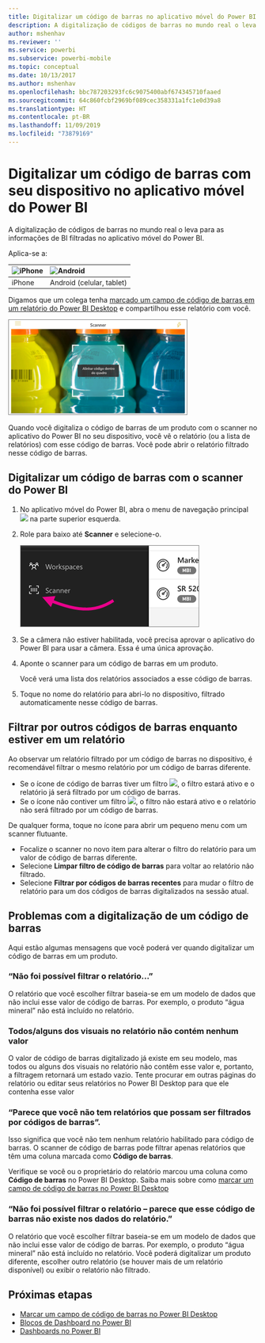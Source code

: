 ```yaml
---
title: Digitalizar um código de barras no aplicativo móvel do Power BI
description: A digitalização de códigos de barras no mundo real o leva para as informações de BI filtradas no aplicativo móvel do Power BI.
author: mshenhav
ms.reviewer: ''
ms.service: powerbi
ms.subservice: powerbi-mobile
ms.topic: conceptual
ms.date: 10/13/2017
ms.author: mshenhav
ms.openlocfilehash: bbc787203293fc6c9075400abf674345710faaed
ms.sourcegitcommit: 64c860fcbf2969bf089cec358331a1fc1e0d39a8
ms.translationtype: HT
ms.contentlocale: pt-BR
ms.lasthandoff: 11/09/2019
ms.locfileid: "73879169"
---
```

# <a name="scan-a-barcode-with-your-device-from-the-power-bi-mobile-app"></a>Digitalizar um código de barras com seu dispositivo no aplicativo móvel do Power BI
A digitalização de códigos de barras no mundo real o leva para as informações de BI filtradas no aplicativo móvel do Power BI.


Aplica-se a:

| ![iPhone](./media/mobile-apps-quickstart-view-dashboard-report/iphone-logo-30-px.png) | ![Android](./media/mobile-apps-quickstart-view-dashboard-report/android-logo-30-px.png) | 
|:--- |:--- |
| iPhone | Android (celular, tablet) | 

Digamos que um colega tenha [marcado um campo de código de barras em um relatório do Power BI Desktop](../../desktop-mobile-barcodes.md) e compartilhou esse relatório com você. 

![](media/mobile-apps-scan-barcode-iphone/power-bi-barcode-scanner.png)

Quando você digitaliza o código de barras de um produto com o scanner no aplicativo do Power BI no seu dispositivo, você vê o relatório (ou a lista de relatórios) com esse código de barras. Você pode abrir o relatório filtrado nesse código de barras.

## <a name="scan-a-barcode-with-the-power-bi-scanner"></a>Digitalizar um código de barras com o scanner do Power BI
1. No aplicativo móvel do Power BI, abra o menu de navegação principal ![](media/mobile-apps-scan-barcode-iphone/pbi_iph_navmenu.png) na parte superior esquerda. 
2. Role para baixo até **Scanner** e selecione-o. 
   
    ![](media/mobile-apps-scan-barcode-iphone/power-bi-scanner.png)
3. Se a câmera não estiver habilitada, você precisa aprovar o aplicativo do Power BI para usar a câmera. Essa é uma única aprovação. 
4. Aponte o scanner para um código de barras em um produto. 
   
    Você verá uma lista dos relatórios associados a esse código de barras.
5. Toque no nome do relatório para abri-lo no dispositivo, filtrado automaticamente nesse código de barras.

## <a name="filter-by-other-barcodes-while-in-a-report"></a>Filtrar por outros códigos de barras enquanto estiver em um relatório
Ao observar um relatório filtrado por um código de barras no dispositivo, é recomendável filtrar o mesmo relatório por um código de barras diferente.

* Se o ícone de código de barras tiver um filtro ![](media/mobile-apps-scan-barcode-iphone/power-bi-barcode-filtered-icon-black.png), o filtro estará ativo e o relatório já será filtrado por um código de barras. 
* Se o ícone não contiver um filtro ![](media/mobile-apps-scan-barcode-iphone/power-bi-barcode-unfiltered-icon.png), o filtro não estará ativo e o relatório não será filtrado por um código de barras. 

De qualquer forma, toque no ícone para abrir um pequeno menu com um scanner flutuante.

* Focalize o scanner no novo item para alterar o filtro do relatório para um valor de código de barras diferente. 
* Selecione **Limpar filtro de código de barras** para voltar ao relatório não filtrado.
* Selecione **Filtrar por códigos de barras recentes** para mudar o filtro de relatório para um dos códigos de barras digitalizados na sessão atual.

## <a name="issues-with-scanning-a-barcode"></a>Problemas com a digitalização de um código de barras
Aqui estão algumas mensagens que você poderá ver quando digitalizar um código de barras em um produto.

### <a name="couldnt-filter-report"></a>“Não foi possível filtrar o relatório...”
O relatório que você escolher filtrar baseia-se em um modelo de dados que não inclui esse valor de código de barras. Por exemplo, o produto “água mineral” não está incluído no relatório.  

### <a name="allsome-of-the-visuals-in-the-report-dont-contain-any-value"></a>Todos/alguns dos visuais no relatório não contém nenhum valor
O valor de código de barras digitalizado já existe em seu modelo, mas todos ou alguns dos visuais no relatório não contêm esse valor e, portanto, a filtragem retornará um estado vazio. Tente procurar em outras páginas do relatório ou editar seus relatórios no Power BI Desktop para que ele contenha esse valor 

### <a name="looks-like-you-dont-have-any-reports-that-can-be-filtered-by-barcodes"></a>“Parece que você não tem relatórios que possam ser filtrados por códigos de barras”.
Isso significa que você não tem nenhum relatório habilitado para código de barras. O scanner de código de barras pode filtrar apenas relatórios que têm uma coluna marcada como **Código de barras**.  

Verifique se você ou o proprietário do relatório marcou uma coluna como **Código de barras** no Power BI Desktop. Saiba mais sobre como [marcar um campo de código de barras no Power BI Desktop](../../desktop-mobile-barcodes.md)

### <a name="couldnt-filter-report---looks-like-this-barcode-doesnt-exist-in-the-report-data"></a>“Não foi possível filtrar o relatório – parece que esse código de barras não existe nos dados do relatório.”
O relatório que você escolher filtrar baseia-se em um modelo de dados que não inclui esse valor de código de barras. Por exemplo, o produto “água mineral” não está incluído no relatório. Você poderá digitalizar um produto diferente, escolher outro relatório (se houver mais de um relatório disponível) ou exibir o relatório não filtrado. 

## <a name="next-steps"></a>Próximas etapas
* [Marcar um campo de código de barras no Power BI Desktop](../../desktop-mobile-barcodes.md)
* [Blocos de Dashboard no Power BI](../end-user-tiles.md)
* [Dashboards no Power BI](../end-user-dashboards.md)

